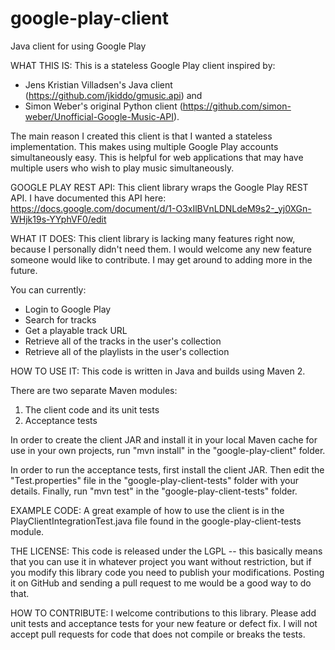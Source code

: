 google-play-client
==================

Java client for using Google Play

WHAT THIS IS:
This is a stateless Google Play client inspired by:
- Jens Kristian Villadsen's Java client (https://github.com/jkiddo/gmusic.api) and
- Simon Weber's original Python client (https://github.com/simon-weber/Unofficial-Google-Music-API).

The main reason I created this client is that I wanted a stateless implementation. This makes using multiple Google Play accounts simultaneously easy. This is helpful for web applications that may have multiple users who wish to play music simultaneously.

GOOGLE PLAY REST API:
This client library wraps the Google Play REST API. I have documented this API here: https://docs.google.com/document/d/1-O3xIlBVnLDNLdeM9s2-_yj0XGn-WHjk19s-YYphVF0/edit

WHAT IT DOES:
This client library is lacking many features right now, because I personally didn't need them. I would welcome any new feature someone would like to contribute. I may get around to adding more in the future.

You can currently:
- Login to Google Play
- Search for tracks
- Get a playable track URL
- Retrieve all of the tracks in the user's collection
- Retrieve all of the playlists in the user's collection

HOW TO USE IT:
This code is written in Java and builds using Maven 2.

There are two separate Maven modules:
1. The client code and its unit tests
2. Acceptance tests

In order to create the client JAR and install it in your local Maven cache for use in your own projects, run "mvn install" in the "google-play-client" folder.

In order to run the acceptance tests, first install the client JAR. Then edit the "Test.properties" file in the "google-play-client-tests" folder with your details. Finally, run "mvn test" in the "google-play-client-tests" folder.

EXAMPLE CODE:
A great example of how to use the client is in the PlayClientIntegrationTest.java file found in the google-play-client-tests module. 

THE LICENSE:
This code is released under the LGPL -- this basically means that you can use it in whatever project you want without restriction, but if you modify this library code you need to publish your modifications. Posting it on GitHub and sending a pull request to me would be a good way to do that.

HOW TO CONTRIBUTE:
I welcome contributions to this library. Please add unit tests and acceptance tests for your new feature or defect fix. I will not accept pull requests for code that does not compile or breaks the tests.
